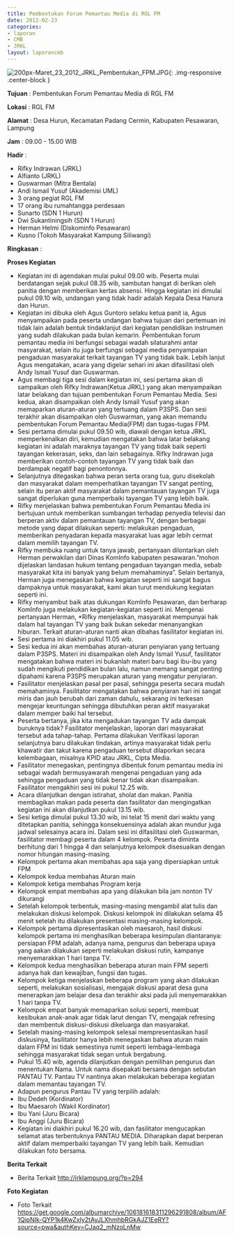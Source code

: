 ```yaml
---
title: Pembentukan Forum Pemantau Media di RGL FM
date: 2012-02-23
categories:
- laporan
- CMB
- JRKL
layout: laporancmb
---
```


![200px-Maret_23_2012_JRKL_Pembentukan_FPM.JPG](/uploads/200px-Maret_23_2012_JRKL_Pembentukan_FPM.JPG){: .img-responsive .center-block }	
	
**Tujuan** :	Pembentukan Forum Pemantau Media di RGL FM
	
**Lokasi** :	RGL FM
	
**Alamat** : 	Desa Hurun, Kecamatan Padang Cermin, Kabupaten Pesawaran, Lampung
	
**Jam** :	09.00 - 15.00 WIB
	
**Hadir** :	
*	Rifky Indrawan (JRKL)
*	Alfianto (JRKL)
*	Guswarman (Mitra Bentala)
*	Andi Ismail Yusuf (Akademisi UML)
*	3 orang pegiat RGL FM
*	17 orang ibu rumahtangga perdesaan
*	Sunarto (SDN 1 Hurun)
*	Dwi Sukantiningsih (SDN 1 Hurun)
*	Herman Helmi (Diskominfo Pesawaran)
*	Kusno (Tokoh Masyarakat Kampung Siliwangi)

**Ringkasan** :	

**Proses Kegiatan**
*	Kegiatan ini di agendakan mulai pukul 09.00 wib. Peserta mulai berdatangan sejak pukul 08.35 wib, sambutan hangat di berikan oleh panitia dengan memberikan kertas absensi. Hingga kegiatan ini dimulai pukul 09.10 wib, undangan yang tidak hadir adalah Kepala Desa Hanura dan Hurun.
*	Kegiatan ini dibuka oleh Agus Guntoro selaku ketua panit ia, Agus menyampaikan pada peserta undangan bahwa tujuan dari pertemuan ini tidak lain adalah bentuk tindaklanjut dari kegiatan pendidikan instrumen yang sudah dilakukan pada bulan kemarin. Pembentukan forum pemantau media ini berfungsi sebagai wadah silaturahmi antar masyarakat, selain itu juga berfungsi sebagai media penyampaian pengaduan masyarakat terkait tayangan TV yang tidak baik. Lebih lanjut Agus mengatakan, acara yang digelar sehari ini akan difasilitasi oleh Andy Ismail Yusuf dan Guswarman.
*	Agus membagi tiga sesi dalam kegiatan ini, sesi pertama akan di sampaikan oleh Rifky Indrawan(Ketua JRKL) yang akan menyampaikan latar belakang dan tujuan pembentukan Forum Pemantau Media. Sesi kedua, akan disampaikan oleh Andy Ismail Yusuf yang akan memaparkan aturan-aturan yang tertuang dalam P3SPS. Dan sesi terakhir akan disampaikan oleh Guswarman, yang akan memandu pembentukan Forum Pemantau Media(FPM) dan tugas-tugas FPM.
*	Sesi pertama dimulai pukul 09.50 wib, diawali dengan ketua JRKL memperkenalkan diri, kemudian mengatakan bahwa latar belakang kegiatan ini adalah maraknya tayangan TV yang tidak baik seperti tayangan kekerasan, seks, dan lain sebagainya. Rifky Indrawan juga memberikan contoh-contoh tayangan TV yang tidak baik dan berdampak negatif bagi penontonnya.
*	Selanjutnya ditegaskan bahwa peran serta orang tua, guru disekolah dan masyarakat dalam memperhatikan tayangan TV sangat penting, selain itu peran aktif masyarakat dalam pemantauan tayangan TV juga sangat diperlukan guna memperbaiki tayangan TV yang lebih baik.
*	Rifky menjelaskan bahwa pembentukan Forum Pemantau Media ini bertujuan untuk memberikan sumbangan terhadap penyedia televisi dan berperan aktiv dalam pemantauan tayangan TV, dengan berbagai metode yang dapat dilakukan seperti: melakukan pengaduan, memberikan penyadaran kepada masyarakat luas agar lebih cermat dalam memilih tayangan TV.
*	Rifky membuka ruang untuk tanya jawab, pertanyaan dilontarkan oleh Herman perwakilan dari Dinas KomInfo kabupaten pesawaran.”mohon dijelaskan landasan hukum tentang pengaduan tayangan media, sebab masyarakat kita ini banyak yang belum memahaminya”. Selain bertanya, Herman juga menegaskan bahwa kegiatan seperti ini sangat bagus dampaknya untuk masyarakat, kami akan turut mendukung kegiatan seperti ini.
*	Rifky menyambut baik atas dukungan KomInfo Pesawaran, dan berharap KomInfo juga melakukan kegiatan-kegiatan seperti ini. Mengenai pertanyaan Herman, *Rifky menjelaskan, masyarakat mempunyai hak dalam hal tayangan TV yang baik bukan sekedar menanyangkan hiburan. Terkait aturan-aturan nanti akan dibahas fasilitator kegiatan ini.
*	Sesi pertama ini diakhiri pukul 11.05 wib.
*	Sesi kedua ini akan membahas aturan-aturan penyiaran yang tertuang dalam P3SPS. Materi ini disampaikan oleh Andy Ismail Yusuf, fasilitator mengatakan bahwa materi ini bukanlah materi baru bagi ibu-ibu yang sudah mengikuti pendidikan bulan lalu, namun memang sangat penting dipahami karena P3SPS merupakan aturan yang mengatur penyiaran.
*	Fasilitator menjelaskan pasal per pasal, sehingga peserta secara mudah memahaminya. Fasilitator mengatakan bahwa penyiaran hari ini sangat miris dan jauh berubah dari zaman dahulu, sekarang ini terkesan mengejar keuntungan sehingga dibutuhkan peran aktif masyarakat dalam memper baiki hal tersebut.
*	Peserta bertanya, jika kita mengadukan tayangan TV ada dampak buruknya tidak? Fasilitator menjelaskan, laporan dari masyarakat tersebut ada tahap-tahap. Pertama dilakukan Verifikasi laporan selanjutnya baru dilakukan tindakan, artinya masyarakat tidak perlu khawatir dan takut karena pengaduan tersebut dilaporkan secara kelembagaan, misalnya KPID atau JRKL, Cipta Media.
*	Fasilitator menegaskan, pentingnya dibentuk forum pemantau media ini sebagai wadah bermusyawarah mengenai pengaduan yang ada sehingga pengaduan yang tidak benar tidak akan disampaikan. Fasilitator mengakhiri sesi ini pukul 12.25 wib.
*	Acara dilanjutkan dengan istirahat, sholat dan makan. Panitia membagikan makan pada peserta dan fasilitator dan mengingatkan kegiatan ini akan dilanjutkan pukul 13.15 wib.
*	Sesi ketiga dimulai pukul 13.30 wib, ini telat 15 menit dari waktu yang ditetapkan panitia, sehingga konsekuensinya adalah akan mundur juga jadwal selesainya acara ini. Dalam sesi ini difasilitasi oleh Guswarman, fasilitator membagi peserta dalam 4 kelompok. Peserta diminta berhitung dari 1 hingga 4 dan selanjutnya kelompok disesuaikan dengan nomor hitungan masing-masing.
*	Kelompok pertama akan membahas apa saja yang dipersiapkan untuk FPM
*	Kelompok kedua membahas Aturan main
*	Kelompok ketiga membahas Program kerja
*	Kelompok empat membahas apa yang dilakukan bila jam nonton TV dikurangi
*	Setelah kelompok terbentuk, masing-masing mengambil alat tulis dan melakukan diskusi kelompok. Diskusi kelompok ini dilakukan selama 45 menit setelah itu dilakukan presentasi masing-masing kelompok.
*	Kelompok pertama dipresentasikan oleh maesaroh, hasil diskusi kelompok pertama ini menghasilkan beberapa kesimpulan diantaranya: persiapan FPM adalah, adanya nama, pengurus dan beberapa upaya yang aakan dilakukan seperti melakukan diskusi rutin, kampanye menyemarakkan 1 hari tanpa TV.
*	Kelompok kedua menghasilkan beberapa aturan main FPM seperti adanya hak dan kewajiban, fungsi dan tugas.
*	Kelompok ketiga menjelaskan beberapa program yang akan dilakukan seperti, melakukan sosialisasi, mengajak diskusi aparat desa guna menerapkan jam belajar desa dan terakhir aksi pada juli menyemarakkan 1 hari tanpa TV.
*	Kelompok empat banyak memaparkan solusi seperti, membuat kesibukan anak-anak agar tidak larut dengan TV, mengajak refresing dan membentuk diskusi-diskusi dikeluarga dan masyarakat.
*	Setelah masing-masing kelompok selesai mempresentasikan hasil diskusinya, fasilitator hanya lebih menegaskan bahwa aturan main dalam FPM ini tidak semestinya rumit seperti lembaga-lembaga sehingga masyarakat tidak segan untuk bergabung.
*	Pukul 15.40 wib, agenda dilanjutkan dengan pemilihan pengurus dan menentukan Nama. Untuk nama disepakati bersama dengan sebutan PANTAU TV. Pantau TV nantinya akan melakukan beberapa kegiatan dalam memantau tayangan TV.
*	Adapun pengurus Pantau TV yang terpilih adalah:
*	Ibu Dedeh (Kordinator)
*	Ibu Maesaroh (Wakil Kordinator)
*	Ibu Yani (Juru Bicara)
*	Ibu Anggi (Juru Bicara)
*	Kegiatan ini diakhiri pukul 16.20 wib, dan fasilitator mengucapkan selamat atas terbentuknya PANTAU MEDIA. Diharapkan dapat berperan aktif dalam memperbaiki tayangan TV yang lebih baik. Kemudian dilakukan foto bersama.

**Berita Terkait**
*	Berita Terkait http://jrklampung.org/?p=294

**Foto Kegiatan**
*	Foto Terkait https://get.google.com/albumarchive/106181618311296291808/album/AF1QipNIk-QYP1k4KwZxIy2tAyJLXhmhbRGkAJZ1EeRY?source=pwa&authKey=CJaq2_mNzoLnMw
